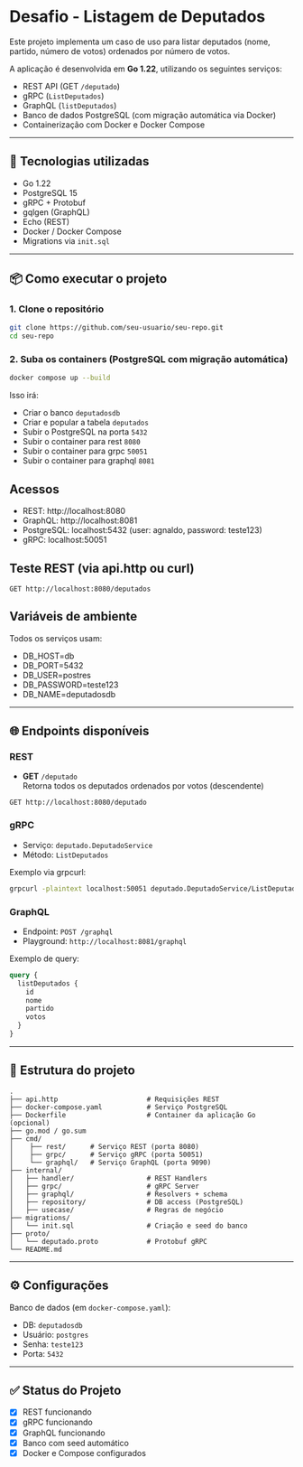 # Desafio - Listagem de Deputados

Este projeto implementa um caso de uso para listar deputados (nome, partido, número de votos) ordenados por número de votos.

A aplicação é desenvolvida em **Go 1.22**, utilizando os seguintes serviços:

- REST API (GET `/deputado`)
- gRPC (`ListDeputados`)
- GraphQL (`listDeputados`)
- Banco de dados PostgreSQL (com migração automática via Docker)
- Containerização com Docker e Docker Compose

---

## 🧪 Tecnologias utilizadas

- Go 1.22
- PostgreSQL 15
- gRPC + Protobuf
- gqlgen (GraphQL)
- Echo (REST)
- Docker / Docker Compose
- Migrations via `init.sql`

---

## 📦 Como executar o projeto

### 1. Clone o repositório

```bash
git clone https://github.com/seu-usuario/seu-repo.git
cd seu-repo
```

### 2. Suba os containers (PostgreSQL com migração automática)

```bash
docker compose up --build
```
Isso irá:
- Criar o banco `deputadosdb`
- Criar e popular a tabela `deputados`
- Subir o PostgreSQL na porta `5432`
- Subir o container para rest `8080`
- Subir o container para grpc `50051`
- Subir o container para graphql `8081`

## Acessos

- REST: http://localhost:8080
- GraphQL: http://localhost:8081
- PostgreSQL: localhost:5432 (user: agnaldo, password: teste123)
- gRPC: localhost:50051

## Teste REST (via api.http ou curl)

```http
GET http://localhost:8080/deputados
```

## Variáveis de ambiente

Todos os serviços usam:

- DB_HOST=db
- DB_PORT=5432
- DB_USER=postres
- DB_PASSWORD=teste123
- DB_NAME=deputadosdb

---

## 🌐 Endpoints disponíveis

### REST

- **GET** `/deputado`  
  Retorna todos os deputados ordenados por votos (descendente)

```http
GET http://localhost:8080/deputado
```

### gRPC

- Serviço: `deputado.DeputadoService`
- Método: `ListDeputados`

Exemplo via grpcurl:

```bash
grpcurl -plaintext localhost:50051 deputado.DeputadoService/ListDeputados
```

### GraphQL

- Endpoint: `POST /graphql`
- Playground: `http://localhost:8081/graphql`

Exemplo de query:

```graphql
query {
  listDeputados {
    id
    nome
    partido
    votos
  }
}
```

---

## 📂 Estrutura do projeto

```
.
├── api.http                      # Requisições REST
├── docker-compose.yaml           # Serviço PostgreSQL
├── Dockerfile                    # Container da aplicação Go (opcional)
├── go.mod / go.sum
├── cmd/
│    ├── rest/      # Serviço REST (porta 8080)
│    ├── grpc/      # Serviço gRPC (porta 50051)
│    └── graphql/   # Serviço GraphQL (porta 9090)
├── internal/
│   ├── handler/                  # REST Handlers
│   ├── grpc/                     # gRPC Server
│   ├── graphql/                  # Resolvers + schema
│   ├── repository/               # DB access (PostgreSQL)
│   ├── usecase/                  # Regras de negócio
├── migrations/
│   └── init.sql                  # Criação e seed do banco
├── proto/
│   └── deputado.proto            # Protobuf gRPC
└── README.md
```

---

## ⚙️ Configurações

Banco de dados (em `docker-compose.yaml`):

- DB: `deputadosdb`
- Usuário: `postgres`
- Senha: `teste123`
- Porta: `5432`

---

## ✅ Status do Projeto

- [x] REST funcionando
- [x] gRPC funcionando
- [x] GraphQL funcionando
- [x] Banco com seed automático
- [x] Docker e Compose configurados